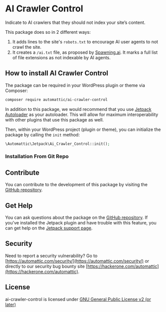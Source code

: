 # AI Crawler Control

Indicate to AI crawlers that they should not index your site’s content.

This package does so in 2 different ways:

1. It adds lines to the site's `robots.txt` to encourage AI user agents to not crawl the site.
2. It creates a `/ai.txt` file, as proposed by [Spawning.ai](https://spawning.ai/ai-txt). It marks a full list of file extensions as not indexable by AI agents.

## How to install AI Crawler Control

The package can be required in your WordPress plugin or theme via Composer:

```bash
composer require automattic/ai-crawler-control
```

In addition to this package, we would recommend that you use [Jetpack Autoloader](https://packagist.org/packages/automattic/jetpack-autoloader) as your autoloader. This will allow for maximum interoperability with other plugins that use this package as well.

Then, within your WordPress project (plugin or theme), you can initialize the package by calling the `init` method:

```php
\Automattic\Jetpack\Ai_Crawler_Control::init();
```

### Installation From Git Repo

## Contribute

You can contribute to the development of this package by visiting the [GitHub repository](https://github.com/automattic/jetpack/).

## Get Help

You can ask questions about the package on the [GitHub repository](https://github.com/automattic/jetpack/). If you've installed the Jetpack plugin and have trouble with this feature, you can get help on the [Jetpack support page](https://jetpack.com/support/).

## Security

Need to report a security vulnerability? Go to [https://automattic.com/security/](https://automattic.com/security/) or directly to our security bug bounty site [https://hackerone.com/automattic](https://hackerone.com/automattic).

## License

ai-crawler-control is licensed under [GNU General Public License v2 (or later)](./LICENSE.txt)


